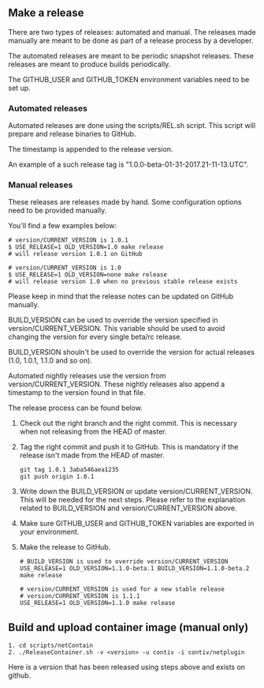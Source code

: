 ## Make a release

There are two types of releases: automated and manual. The releases made
manually are meant to be done as part of a release process by a developer.

The automated releases are meant to be periodic snapshot releases. These
releases are meant to produce builds periodically.

The GITHUB_USER and GITHUB_TOKEN environment variables need to be set up.

### Automated releases

Automated releases are done using the scripts/REL.sh script. This script
will prepare and release binaries to GitHub.

The timestamp is appended to the release version.

An example of a such release tag is "1.0.0-beta-01-31-2017.21-11-13.UTC".


### Manual releases

These releases are releases made by hand. Some configuration options
need to be provided manually.

You'll find a few examples below:

	# version/CURRENT_VERSION is 1.0.1
	$ USE_RELEASE=1 OLD_VERSION=1.0 make release
	# will release version 1.0.1 on GitHub

	# version/CURRENT_VERSION is 1.0
	$ USE_RELEASE=1 OLD_VERSION=none make release
	# will release version 1.0 when no previous stable release exists

Please keep in mind that the release notes can be updated on GitHub manually.

BUILD_VERSION can be used to override the version specified in
version/CURRENT_VERSION. This variable should be used to avoid changing
the version for every single beta/rc release.

BUILD_VERSION shouln't be used to override the version for actual
releases (1.0, 1.0.1, 1.1.0 and so on).

Automated nightly releases use the version from version/CURRENT_VERSION.
These nightly releases also append a timestamp to the version found in
that file.

The release process can be found below.

1. Check out the right branch and the right commit. This is necessary
when not releasing from the HEAD of master.

2. Tag the right commit and push it to GitHub. This is mandatory if the
release isn't made from the HEAD of master.
	```
	git tag 1.0.1 3aba546aea1235
	git push origin 1.0.1
	```

3. Write down the BUILD_VERSION or update version/CURRENT_VERSION. This
will be needed for the next steps. Please refer to the explanation
related to BUILD_VERSION and version/CURRENT_VERSION above.

4. Make sure GITHUB_USER and GITHUB_TOKEN variables are exported in your environment.

5. Make the release to GitHub.
	```
	# BUILD_VERSION is used to override version/CURRENT_VERSION
	USE_RELEASE=1 OLD_VERSION=1.1.0-beta.1 BUILD_VERSION=1.1.0-beta.2 make release
	```

	```
	# version/CURRENT_VERSION is used for a new stable release
	# version/CURRENT_VERSION is 1.1.1
	USE_RELEASE=1 OLD_VERSION=1.1.0 make release
	```

## Build and upload container image (manual only)

	1. cd scripts/netContain
	2. ./ReleaseContainer.sh -v <version> -u contiv -i contiv/netplugin

Here <version> is a version that has been released using steps above and exists on github.
